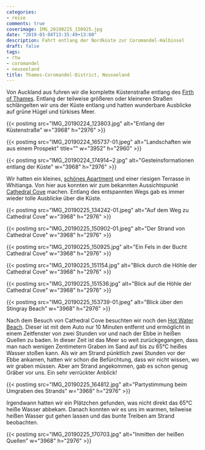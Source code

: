 ```yaml
---
categories:
- reise
comments: true
coverimage: IMG_20190225_150925.jpg
date: "2019-03-04T13:35:49+13:00"
description: Fahrt entlang der Nordküste zur Coromandel-Halbinsel
draft: false
tags:
- rtw
- coromandel
- neuseeland
title: Thames-Coromandel-District, Neuseeland
---
```


Von Auckland aus fuhren wir die komplette Küstenstraße entlang des [Firth of Thames](https://goo.gl/maps/jx7t8W1saZN2). Entlang der teilweise größeren oder kleineren Straßen schlängelten wir uns der Küste entlang und hatten wunderbare Ausblicke auf grüne Hügel und türkises Meer.

{{< postimg src="IMG_20190224_123803.jpg" alt="Entlang der Küstenstraße" w="3968" h="2976" >}}

{{< postimg src="IMG_20190224_165737-01.jpeg" alt="Landschaften wie aus einem Prospekt" title="" w="3952" h="2960" >}}

{{< postimg src="IMG_20190224_174914~2.jpg" alt="Gesteinsformationen entlang der Küste" w="3968" h="2976" >}}

Wir hatten ein kleines, [schönes Apartment](https://goo.gl/maps/xYCise1FMvR2) und einer riesigen Terrasse in Whitianga. Von hier aus konnten wir zum bekannten Aussichtspunkt [Cathedral Cove](https://goo.gl/maps/YrbssB782Ko) machen. Entlang des entspannten Wegs gab es immer wieder tolle Ausblicke über die Küste.

{{< postimg src="IMG_20190225_134242-01.jpeg" alt="Auf dem Weg zu Cathedral Cove" w="3968" h="2976" >}}

{{< postimg src="IMG_20190225_150902-01.jpeg" alt="Der Strand von Cathedral Cove" w="3968" h="2976" >}}

{{< postimg src="IMG_20190225_150925.jpg" alt="Ein Fels in der Bucht Cathedral Cove" w="3968" h="2976" >}}

{{< postimg src="IMG_20190225_151154.jpg" alt="Blick durch die Höhle der Cathedral Cove" w="3968" h="2976" >}}

{{< postimg src="IMG_20190225_151536.jpg" alt="Blick auf die Höhle der Cathedral Cove" w="3968" h="2976" >}}

{{< postimg src="IMG_20190225_153739-01.jpeg" alt="Blick über den Stingray Beach" w="3968" h="2976" >}}

Nach dem Besuch von Cathedral Cove besuchten wir noch den [Hot Water Beach](https://goo.gl/maps/UGptYrCmPGp). Dieser ist mit dem Auto nur 10 Minuten entfernt und ermöglicht in einem Zeitfenster von zwei Stunden vor und nach der Ebbe in heißen Quellen zu baden. In dieser Zeit ist das Meer so weit zurückgegangen, dass man nach wenigen Zentimetern Graben im Sand auf bis zu 65°C heißes Wasser stoßen kann. Als wir am Strand pünktlich zwei Stunden vor der Ebbe ankamen, hatten wir schon die Befürchtung, dass wir nicht wissen, wo wir graben müssen. Aber am Strand angekommen, gab es schon genug Gräber vor uns. Ein sehr verrückter Anblick!

{{< postimg src="IMG_20190225_164812.jpg" alt="Partystimmung beim Umgraben des Strands" w="3968" h="2976" >}}

Irgendwann hatten wir ein Plätzchen gefunden, was nicht direkt das 65°C heiße Wasser abbekam. Danach konnten wir es uns im warmen, teilweise heißen Wasser gut gehen lassen und das bunte Treiben am Strand beobachten.

{{< postimg src="IMG_20190225_170703.jpg" alt="Inmitten der heißen Quellen" w="3968" h="2976" >}}